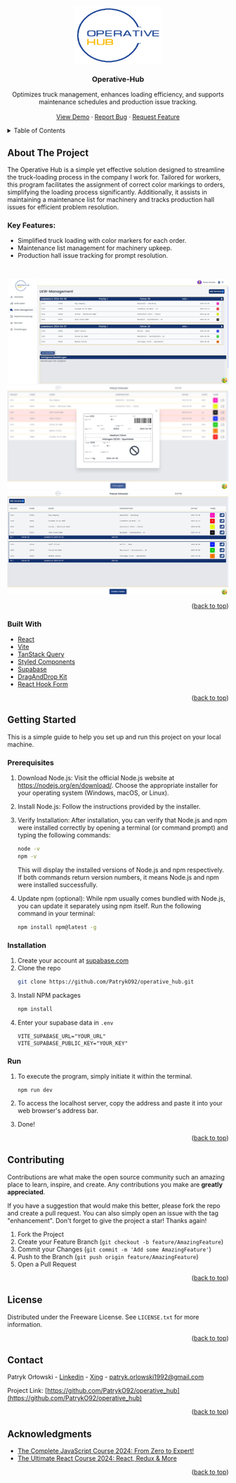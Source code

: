 <!-- Improved compatibility of back to top link: See: https://github.com/othneildrew/Best-README-Template/pull/73 -->

<a name="readme-top"></a>

<!-- PROJECT LOGO -->
<br />
<div align="center">
  <a href="https://github.com/PatrykO92/operative_hub">
    <img src="public/logo.png" alt="Logo" width="200" height="130">
  </a>

<h3 align="center">Operative-Hub</h3>
  <p align="center">
    Optimizes truck management, enhances loading efficiency, and supports maintenance schedules and production issue tracking.
    <br />
    <br />
    <a href="https://operative-hub-test.vercel.app/">View Demo</a>
    ·
    <a href="https://github.com/PatrykO92/operative_hub/issues/new?labels=bug&template=bug-report---.md">Report Bug</a>
    ·
    <a href="https://github.com/PatrykO92/operative_hub/issues/new?labels=enhancement&template=feature-request---.md">Request Feature</a>
  </p>
</div>

<!-- TABLE OF CONTENTS -->
<details>
  <summary>Table of Contents</summary>
  <ol>
    <li>
      <a href="#about-the-project">About The Project</a>
      <ul>
        <li><a href="#built-with">Built With</a></li>
      </ul>
    </li>
    <li>
      <a href="#getting-started">Getting Started</a>
      <ul>
        <li><a href="#prerequisites">Prerequisites</a></li>
        <li><a href="#installation">Installation</a></li>
      </ul>
    </li>
    <li><a href="#contributing">Contributing</a></li>
    <li><a href="#license">License</a></li>
    <li><a href="#contact">Contact</a></li>
    <li><a href="#acknowledgments">Acknowledgments</a></li>
  </ol>
</details>

<!-- ABOUT THE PROJECT -->

## About The Project

The Operative Hub is a simple yet effective solution designed to streamline the truck-loading process in the company I work for. Tailored for workers, this program facilitates the assignment of correct color markings to orders, simplifying the loading process significantly. Additionally, it assists in maintaining a maintenance list for machinery and tracks production hall issues for efficient problem resolution.

### Key Features:

- Simplified truck loading with color markers for each order.
- Maintenance list management for machinery upkeep.
- Production hall issue tracking for prompt resolution.

<br />

![Dashboard][product-screenshot1]
![Label][product-screenshot2]
![Crane][product-screenshot3]

<p align="right">(<a href="#readme-top">back to top</a>)</p>

### Built With

- [React][React-url]
- [Vite][Vite-url]
- [TanStack Query][tanstack-url]
- [Styled Components][styled-components-url]
- [Supabase][supabase-url]
- [DragAndDrop Kit][dndkit-url]
- [React Hook Form][react-hook-form-url]

<p align="right">(<a href="#readme-top">back to top</a>)</p>
<!-- GETTING STARTED -->

## Getting Started

This is a simple guide to help you set up and run this project on your local machine.

### Prerequisites

1.  Download Node.js: Visit the official Node.js website at https://nodejs.org/en/download/. Choose the appropriate installer for your operating system (Windows, macOS, or Linux).
2.  Install Node.js: Follow the instructions provided by the installer.
3.  Verify Installation: After installation, you can verify that Node.js and npm were installed correctly by opening a terminal (or command prompt) and typing the following commands:

    ```sh
    node -v
    npm -v
    ```

    This will display the installed versions of Node.js and npm respectively. If both commands return version numbers, it means Node.js and npm were installed successfully.

4.  Update npm (optional): While npm usually comes bundled with Node.js, you can update it separately using npm itself. Run the following command in your terminal:
    ```sh
    npm install npm@latest -g
    ```

### Installation

1. Create your account at [supabase.com][supabase-url]
2. Clone the repo
   ```sh
   git clone https://github.com/PatrykO92/operative_hub.git
   ```
3. Install NPM packages
   ```sh
   npm install
   ```
4. Enter your supabase data in `.env`
   ```env
   VITE_SUPABASE_URL="YOUR_URL"
   VITE_SUPABASE_PUBLIC_KEY="YOUR_KEY"
   ```

### Run

1. To execute the program, simply initiate it within the terminal.
   ```env
   npm run dev
   ```
2. To access the localhost server, copy the address and paste it into your web browser's address bar.

3. Done!

<p align="right">(<a href="#readme-top">back to top</a>)</p>

<!-- CONTRIBUTING -->

## Contributing

Contributions are what make the open source community such an amazing place to learn, inspire, and create. Any contributions you make are **greatly appreciated**.

If you have a suggestion that would make this better, please fork the repo and create a pull request. You can also simply open an issue with the tag "enhancement".
Don't forget to give the project a star! Thanks again!

1. Fork the Project
2. Create your Feature Branch (`git checkout -b feature/AmazingFeature`)
3. Commit your Changes (`git commit -m 'Add some AmazingFeature'`)
4. Push to the Branch (`git push origin feature/AmazingFeature`)
5. Open a Pull Request

<p align="right">(<a href="#readme-top">back to top</a>)</p>

<!-- LICENSE -->

## License

Distributed under the Freeware License. See `LICENSE.txt` for more information.

<p align="right">(<a href="#readme-top">back to top</a>)</p>

<!-- CONTACT -->

## Contact

Patryk Orłowski - [Linkedin](https://www.linkedin.com/in/patryko92/) - [Xing](https://www.xing.com/profile/Patryk_Orlowski/) - patryk.orlowski1992@gmail.com

Project Link: [https://github.com/PatrykO92/operative_hub](https://github.com/PatrykO92/operative_hub)

<p align="right">(<a href="#readme-top">back to top</a>)</p>

<!-- ACKNOWLEDGMENTS -->

## Acknowledgments

- [The Complete JavaScript Course 2024: From Zero to Expert!](https://www.udemy.com/course/the-complete-javascript-course/)
- [The Ultimate React Course 2024: React, Redux & More](https://www.udemy.com/course/the-ultimate-react-course/)

<p align="right">(<a href="#readme-top">back to top</a>)</p>

<!-- MARKDOWN LINKS & IMAGES -->
<!-- https://www.markdownguide.org/basic-syntax/#reference-style-links -->

[product-screenshot1]: readme_screenshots/screenshot1.jpg
[product-screenshot2]: readme_screenshots/screenshot2.jpg
[product-screenshot3]: readme_screenshots/screenshot3.jpg
[react-url]: https://reactjs.org/
[vite-url]: https://vitejs.dev/
[styled-components-url]: https://styled-components.com/
[tanstack-url]: https://tanstack.com/query/latest
[supabase-url]: https://supabase.com/
[dndkit-url]: https://dndkit.com/
[react-hook-form-url]: https://react-hook-form.com/
